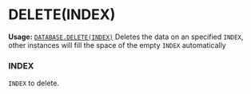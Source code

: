 # DELETE(INDEX)
**Usage:** [`DATABASE.DELETE(INDEX)`](https://github.com/NeedleChat/NeedleDB/blob/docs/docs/DATABASE.md)
Deletes the data on an specified `INDEX`, other instances will fill the space of the empty `INDEX` automatically

### INDEX
`INDEX` to delete.
